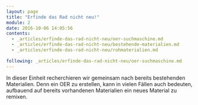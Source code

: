 ```yaml
---
layout: page
title: "Erfinde das Rad nicht neu!"
module: 2
date: 2016-10-06 14:05:56
contents:
  - _articles/erfinde-das-rad-nicht-neu/oer-suchmaschine.md
  - _articles/erfinde-das-rad-nicht-neu/bestehende-materialien.md
  - _articles/erfinde-das-rad-nicht-neu/rohmaterialien.md
  
following: _articles/erfinde-das-rad-nicht-neu/oer-suchmaschine.md
---
```


In dieser Einheit recherchieren wir gemeinsam nach bereits bestehenden Materialien. Denn ein OER zu erstellen, kann in vielen Fällen auch bedeuten, aufbauend auf bereits vorhandenen Materialien ein neues Material zu remixen.

